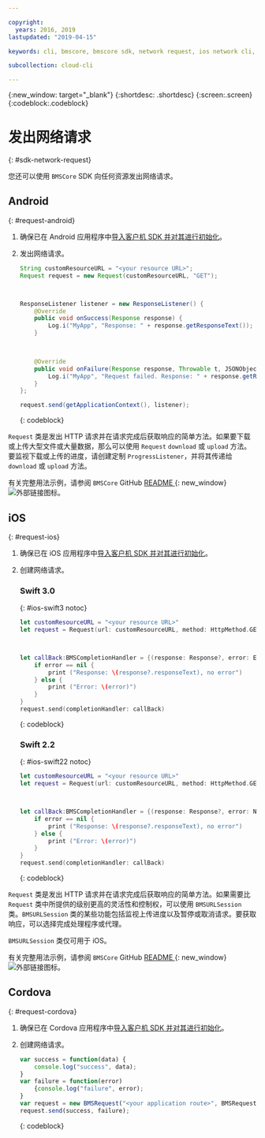 ```yaml
---

copyright:
  years: 2016, 2019
lastupdated: "2019-04-15"

keywords: cli, bmscore, bmscore sdk, network request, ios network cli, android network cli, cordova network cli, mobile network request, mobile cli

subcollection: cloud-cli

---
```


{:new_window: target="_blank"}
{:shortdesc: .shortdesc}
{:screen:.screen}
{:codeblock:.codeblock}

# 发出网络请求
{: #sdk-network-request}

您还可以使用 `BMSCore` SDK 向任何资源发出网络请求。

## Android
{: #request-android}

1. 确保已在 Android 应用程序中[导入客户机 SDK 并对其进行初始化](/docs/cli/sdk?topic=cloud-cli-sdk_BMSClient#init-BMSClient-android)。

2. 发出网络请求。

	```Java
	String customResourceURL = "<your resource URL>";
	Request request = new Request(customResourceURL, "GET");

	

	ResponseListener listener = new ResponseListener() {
		@Override
		public void onSuccess(Response response) {
			Log.i("MyApp", "Response: " + response.getResponseText());
		}

		

		@Override
		public void onFailure(Response response, Throwable t, JSONObject extendedInfo) {
			Log.i("MyApp", "Request failed. Response: " + response.getResponseText() + ". Error: " + t.getLocalizedMessage());
		}
	};

	request.send(getApplicationContext(), listener);
	```
	{: codeblock}

`Request` 类是发出 HTTP 请求并在请求完成后获取响应的简单方法。如果要下载或上传大型文件或大量数据，那么可以使用 `Request` `download` 或 `upload` 方法。要监视下载或上传的进度，请创建定制 `ProgressListener`，并将其传递给 `download` 或 `upload` 方法。

有关完整用法示例，请参阅 `BMSCore` GitHub [README ](https://github.com/ibm-bluemix-mobile-services/bms-clientsdk-android-core){: new_window} ![外部链接图标](../../icons/launch-glyph.svg "外部链接图标")。


## iOS
{: #request-ios}

1. 确保已在 iOS 应用程序中[导入客户机 SDK 并对其进行初始化](/docs/cli/sdk?topic=cloud-cli-sdk_BMSClient#init-BMSClient-ios)。

2. 创建网络请求。

	### Swift 3.0
	{: #ios-swift3 notoc}

	```Swift
	let customResourceURL = "<your resource URL>"
	let request = Request(url: customResourceURL, method: HttpMethod.GET)

	

	let callBack:BMSCompletionHandler = {(response: Response?, error: Error?) in
		if error == nil {
			print ("Response: \(response?.responseText), no error")
		} else {
			print ("Error: \(error)")
		}
	}
	request.send(completionHandler: callBack)
	```
	{: codeblock}

	### Swift 2.2
	{: #ios-swift22 notoc}

	```Swift
	let customResourceURL = "<your resource URL>"
	let request = Request(url: customResourceURL, method: HttpMethod.GET)

	

	let callBack:BMSCompletionHandler = {(response: Response?, error: NSError?) in
		if error == nil {
			print ("Response: \(response?.responseText), no error")
		} else {
			print ("Error: \(error)")
		}
	}
	request.send(completionHandler: callBack)
	```
	{: codeblock}

`Request` 类是发出 HTTP 请求并在请求完成后获取响应的简单方法。如果需要比 `Request` 类中所提供的级别更高的灵活性和控制权，可以使用 `BMSURLSession` 类。`BMSURLSession` 类的某些功能包括监视上传进度以及暂停或取消请求。要获取响应，可以选择完成处理程序或代理。

`BMSURLSession` 类仅可用于 iOS。

有关完整用法示例，请参阅 `BMSCore` GitHub [README ](https://github.com/ibm-bluemix-mobile-services/bms-clientsdk-swift-core){: new_window} ![外部链接图标](../../icons/launch-glyph.svg "外部链接图标")。

## Cordova
{: #request-cordova}

1. 确保已在 Cordova 应用程序中[导入客户机 SDK 并对其进行初始化](/docs/cli/sdk?topic=cloud-cli-sdk_BMSClient#init-BMSClient-cordova)。

2. 创建网络请求。

	```Javascript
	var success = function(data) {
		console.log("success", data);
	}
	var failure = function(error)
		{console.log("failure", error);
	}
	var request = new BMSRequest("<your application route>", BMSRequest.GET);
	request.send(success, failure);
	```
	{: codeblock}
